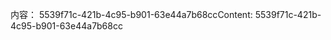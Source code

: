 <span data-ttu-id="899d2-101">内容： 5539f71c-421b-4c95-b901-63e44a7b68cc</span><span class="sxs-lookup"><span data-stu-id="899d2-101">Content: 5539f71c-421b-4c95-b901-63e44a7b68cc</span></span>